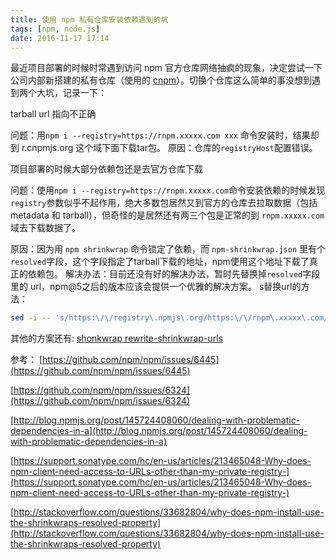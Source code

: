 ```yaml
---
title: 使用 npm 私有仓库安装依赖遇到的坑
tags: [npm, node.js]
date: 2016-11-17 17:14
---
```

最近项目部署的时候时常遇到访问 npm 官方仓库网络抽疯的现象，决定尝试一下公司内部新搭建的私有仓库（使用的 [cnpm](https://github.com/cnpm/cnpmjs.org)）。切换个仓库这么简单的事没想到遇到两个大坑，记录一下：

tarball url 指向不正确

问题：用`npm i --registry=https://rnpm.xxxxx.com xxx` 命令安装时，结果却到 r.cnpmjs.org 这个域下面下载tar包。 
原因：仓库的`registryHost`配置错误。

项目部署的时候大部分依赖包还是去官方仓库下载

问题：使用`npm i --registry=https://rnpm.xxxxx.com`命令安装依赖的时候发现`registry`参数似乎不起作用，绝大多数包居然又到官方的仓库去拉取数据（包括 metadata 和 tarball），但奇怪的是居然还有两三个包是正常的到 `rnpm.xxxxx.com` 域去下载数据了。

<!--more-->


原因：因为用 `npm shrinkwrap` 命令锁定了依赖，而 `npm-shrinkwrap.json` 里有个 `resolved`字段，这个字段指定了tarball下载的地址，npm使用这个地址下载了真正的依赖包。
解决办法：目前还没有好的解决办法，暂时先替换掉`resolved`字段里的 url，npm@5之后的版本应该会提供一个优雅的解决方案。 
s替换url的方法：

``` bash
sed -i -- 's/https:\/\/registry\.npmjs\.org/https:\/\/rnpm\.xxxxx\.com/g' npm-shrinkwrap.json
```

其他的方案还有: [shonkwrap rewrite-shrinkwrap-urls](https://www.npmjs.com/package/rewrite-shrinkwrap-urls)

参考： 
[https://github.com/npm/npm/issues/6445](https://github.com/npm/npm/issues/6445)

[https://github.com/npm/npm/issues/6324](https://github.com/npm/npm/issues/6324)

[http://blog.npmjs.org/post/145724408060/dealing-with-problematic-dependencies-in-a](http://blog.npmjs.org/post/145724408060/dealing-with-problematic-dependencies-in-a)

[https://support.sonatype.com/hc/en-us/articles/213465048-Why-does-npm-client-need-access-to-URLs-other-than-my-private-registry-](https://support.sonatype.com/hc/en-us/articles/213465048-Why-does-npm-client-need-access-to-URLs-other-than-my-private-registry-)

[http://stackoverflow.com/questions/33682804/why-does-npm-install-use-the-shrinkwraps-resolved-property](http://stackoverflow.com/questions/33682804/why-does-npm-install-use-the-shrinkwraps-resolved-property)